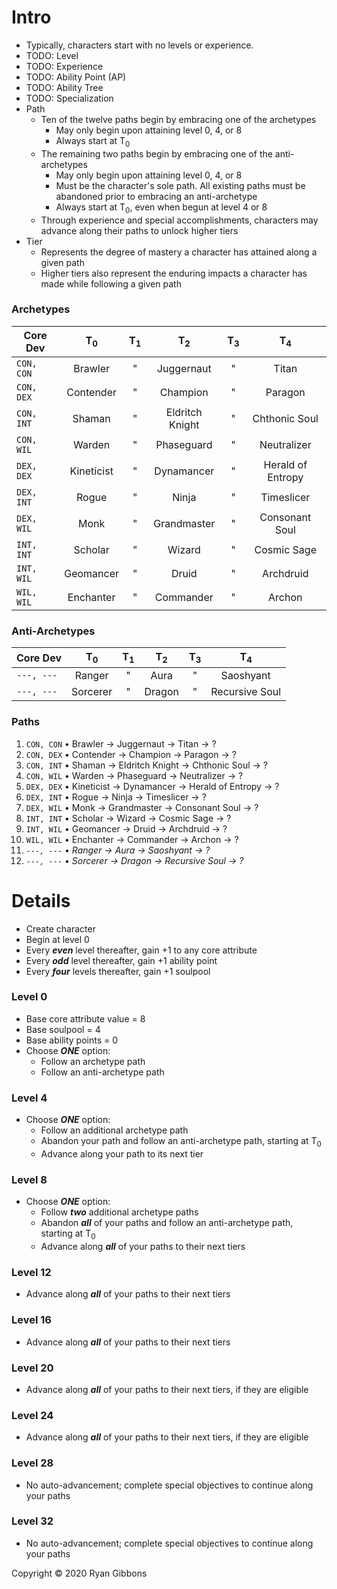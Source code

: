 # Intro
  
- Typically, characters start with no levels or experience.
- TODO: Level
- TODO: Experience
- TODO: Ability Point (AP)
- TODO: Ability Tree
- TODO: Specialization
- Path
    - Ten of the twelve paths begin by embracing one of the archetypes
        - May only begin upon attaining level 0, 4, or 8
        - Always start at T<sub>0</sub>
    - The remaining two paths begin by embracing one of the anti-archetypes
        - May only begin upon attaining level 0, 4, or 8
        - Must be the character's sole path. All existing paths must be abandoned prior to embracing an anti-archetype
        - Always start at T<sub>0</sub>, even when begun at level 4 or 8
    - Through experience and special accomplishments, characters may advance along their paths to unlock higher tiers
- Tier
    - Represents the degree of mastery a character has attained along a given path
    - Higher tiers also represent the enduring impacts a character has made while following a given path
  
### Archetypes
  
| Core Dev | T<sub>0</sub> | T<sub>1</sub> | T<sub>2</sub> | T<sub>3</sub> | T<sub>4</sub> |
| ------ |:------:|:------:|:------:|:------:|:------:|
| `CON, CON` | Brawler | " | Juggernaut | " | Titan |
| `CON, DEX` | Contender | " | Champion | " | Paragon |
| `CON, INT` | Shaman | " | Eldritch Knight | " | Chthonic Soul |
| `CON, WIL` | Warden | " | Phaseguard | " | Neutralizer |
| `DEX, DEX` | Kineticist | " | Dynamancer | " | Herald of Entropy |
| `DEX, INT` | Rogue | " | Ninja | " | Timeslicer |
| `DEX, WIL` | Monk | " | Grandmaster | " | Consonant Soul |
| `INT, INT` | Scholar | " | Wizard | " | Cosmic Sage |
| `INT, WIL` | Geomancer | " | Druid | " | Archdruid |
| `WIL, WIL` | Enchanter | " | Commander | " | Archon |
  
### Anti-Archetypes
  
| Core Dev | T<sub>0</sub> | T<sub>1</sub> | T<sub>2</sub> | T<sub>3</sub> | T<sub>4</sub> |
| ------ |:------:|:------:|:------:|:------:|:------:|
| `---, ---` | Ranger | " | Aura | " | Saoshyant |
| `---, ---` | Sorcerer | " | Dragon | " | Recursive Soul |
  
### Paths
  
1. `CON, CON` &bull; Brawler &rarr; Juggernaut &rarr; Titan &rarr; ?
2. `CON, DEX` &bull; Contender &rarr; Champion &rarr; Paragon &rarr; ?
3. `CON, INT` &bull; Shaman &rarr; Eldritch Knight &rarr; Chthonic Soul &rarr; ?
4. `CON, WIL` &bull; Warden &rarr; Phaseguard &rarr; Neutralizer &rarr; ?
5. `DEX, DEX` &bull; Kineticist &rarr; Dynamancer &rarr; Herald of Entropy &rarr; ?
6. `DEX, INT` &bull; Rogue &rarr; Ninja &rarr; Timeslicer &rarr; ?
7. `DEX, WIL` &bull; Monk &rarr; Grandmaster &rarr; Consonant Soul &rarr; ?
8. `INT, INT` &bull; Scholar &rarr; Wizard &rarr; Cosmic Sage &rarr; ?
9. `INT, WIL` &bull; Geomancer &rarr; Druid &rarr; Archdruid &rarr; ?
10. `WIL, WIL` &bull; Enchanter &rarr; Commander &rarr; Archon &rarr; ?
11. _`---, ---` &bull; Ranger &rarr; Aura &rarr; Saoshyant &rarr; ?_
12. _`---, ---` &bull; Sorcerer &rarr; Dragon &rarr; Recursive Soul &rarr; ?_
  
# Details
  
- Create character
- Begin at level 0
- Every _**even**_ level thereafter, gain +1 to any core attribute
- Every _**odd**_ level thereafter, gain +1 ability point
- Every _**four**_ levels thereafter, gain +1 soulpool
  
### Level 0
  
- Base core attribute value = 8
- Base soulpool = 4
- Base ability points = 0
- Choose _**ONE**_ option:
    - Follow an archetype path
    - Follow an anti-archetype path
  
### Level 4
  
- Choose _**ONE**_ option:
    - Follow an additional archetype path
    - Abandon your path and follow an anti-archetype path, starting at T<sub>0</sub>
    - Advance along your path to its next tier
  
### Level 8
  
- Choose _**ONE**_ option:
    - Follow _**two**_ additional archetype paths
    - Abandon _**all**_ of your paths and follow an anti-archetype path, starting at T<sub>0</sub>
    - Advance along _**all**_ of your paths to their next tiers
  
### Level 12
   
- Advance along _**all**_ of your paths to their next tiers
  
### Level 16
  
- Advance along _**all**_ of your paths to their next tiers
  
### Level 20
  
- Advance along _**all**_ of your paths to their next tiers, if they are eligible
  
### Level 24
  
- Advance along _**all**_ of your paths to their next tiers, if they are eligible
  
### Level 28
  
- No auto-advancement; complete special objectives to continue along your paths
  
### Level 32
  
- No auto-advancement; complete special objectives to continue along your paths
  
  
Copyright © 2020 Ryan Gibbons